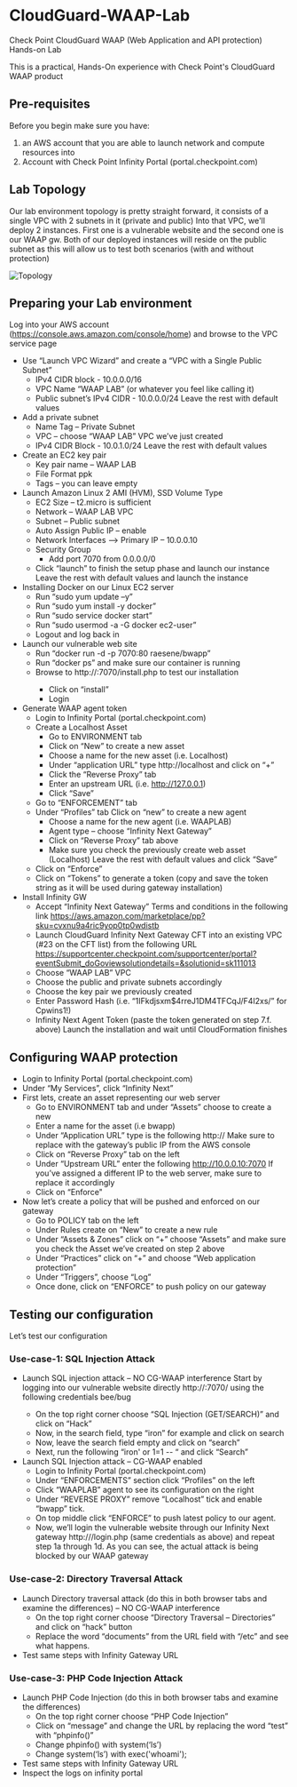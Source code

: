 # CloudGuard-WAAP-Lab
Check Point CloudGuard WAAP (Web Application and API protection) Hands-on Lab 

This is a practical, Hands-On experience with Check Point's CloudGuard WAAP product

## Pre-requisites 
Before you begin make sure you have:
  1. an AWS account that you are able to launch network and compute resources into 
  2. Account with Check Point Infinity Portal (portal.checkpoint.com)

## Lab Topology 
Our lab environment topology is pretty straight forward, it consists of a single VPC with 2 subnets in it (private and public)
Into that VPC, we'll deploy 2 instances. First one is a vulnerable website and the second one is our WAAP gw.
Both of our deployed instances will reside on the public subnet as this will allow us to test both scenarios (with and without protection)

![Topology](lab-topology.jpg)

## Preparing your Lab environment 
Log into your AWS account (https://console.aws.amazon.com/console/home) and browse to the VPC service page  
- Use “Launch VPC Wizard” and create a “VPC with a Single Public Subnet”
  - IPv4 CIDR block - 10.0.0.0/16 
  - VPC Name “WAAP LAB” (or whatever you feel like calling it)
  - Public subnet’s IPv4 CIDR -  10.0.0.0/24
  Leave the rest with default values
- Add a private subnet
  - Name Tag – Private Subnet
  - VPC – choose “WAAP LAB” VPC we’ve just created
  - IPv4 CIDR Block - 10.0.1.0/24
  Leave the rest with default values 
- Create an EC2 key pair
  - Key pair name – WAAP LAB
  - File Format ppk
  - Tags – you can leave empty
- Launch Amazon Linux 2 AMI (HVM), SSD Volume Type
  - EC2 Size – t2.micro is sufficient
  - Network – WAAP LAB VPC
  - Subnet – Public subnet
  - Auto Assign Public IP – enable
  - Network Interfaces --> Primary IP – 10.0.0.10
  - Security Group
    * Add port 7070 from 0.0.0.0/0
  - Click “launch” to finish the setup phase and launch our instance
  Leave the rest with default values and launch the instance
- Installing Docker on our Linux EC2 server 
  -	Run “sudo yum update –y”
  - Run “sudo yum install -y docker”
  - Run “sudo service docker start”
  - Run “sudo usermod -a -G docker ec2-user”
  - Logout and log back in
- Launch our vulnerable web site 
  - Run “docker run -d -p 7070:80 raesene/bwapp”
  - Run “docker ps” and make sure our container is running 
  -	Browse to http://<instance public IP>:7070/install.php to test our installation 
    - Click on “install”
    - Login 
- Generate WAAP agent token 
  - Login to Infinity Portal (portal.checkpoint.com) 
  - Create a Localhost Asset 
    - Go to ENVIRONMENT tab 
    -	Click on “New” to create a new asset 
    -	Choose a name for the new asset (i.e. Localhost)
    -	Under “application URL” type http://localhost and click on “+”
    -	Click the “Reverse Proxy” tab 
    -	Enter an upstream URL (i.e. http://127.0.0.1)
    -	Click “Save”
  - Go to “ENFORCEMENT” tab 
  - Under “Profiles” tab Click on “new” to create a new agent 
    -	Choose a name for the new agent (i.e. WAAPLAB)
    - Agent type – choose “Infinity Next Gateway”
    - Click on “Reverse Proxy” tab above 
    -	Make sure you check the previously create web asset (Localhost)
    Leave the rest with default values and click “Save”
  - Click on “Enforce”
  - Click on “Tokens” to generate a token (copy and save the token string as it will be used during gateway installation)
- Install Infinity GW 
  - Accept “Infinity Next Gateway” Terms and conditions in the following link https://aws.amazon.com/marketplace/pp?sku=cvxnu9a4ric9yop0tp0wdistb
  - Launch CloudGuard Infinity Next Gateway CFT into an existing VPC (#23 on the CFT list) from the following URL                         https://supportcenter.checkpoint.com/supportcenter/portal?eventSubmit_doGoviewsolutiondetails=&solutionid=sk111013
  - Choose “WAAP LAB” VPC 
  - Choose the public and private subnets accordingly 
  - Choose the key pair we previously created  
  - Enter Password Hash (i.e. “$1$IFkdjsxm$4rreJ1DM4TFCqJ/F4I2xs/” for Cpwins1!)
  - Infinity Next Agent Token (paste the token generated on step 7.f. above)
  Launch the installation and wait until CloudFormation finishes 

## Configuring WAAP protection
- Login to Infinity Portal (portal.checkpoint.com)
- Under “My Services”, click “Infinity Next”
- First lets, create an asset representing our web server 
  - Go to ENVIRONMENT tab and under “Assets” choose to create a new
  - Enter a name for the asset (i.e bwapp)
  - Under “Application URL” type is the following http://<gw public IP>
    Make sure to replace with the gateway’s public IP from the AWS console
  - Click on “Reverse Proxy” tab on the left 
  - Under “Upstream URL” enter the following http://10.0.0.10:7070
  If you’ve assigned a different IP to the web server, make sure to replace it accordingly
  - Click on “Enforce"
- Now let’s create a policy that will be pushed and enforced on our gateway 
  - Go to POLICY tab on the left 
  - Under Rules create on “New” to create a new rule
  - Under “Assets & Zones” click on “+” choose “Assets” and make sure you check the Asset we’ve created on step 2 above 
  - Under “Practices” click on “+” and choose “Web application protection”
  - Under “Triggers”, choose “Log”
  - Once done, click on “ENFORCE” to push policy on our gateway 

## Testing our configuration
Let’s test our configuration

### Use-case-1: SQL Injection Attack

- Launch SQL injection attack – NO CG-WAAP interference 
  Start by logging into our vulnerable website directly http://<web server public IP address>:7070/ using the following credentials bee/bug
  - On the top right corner choose “SQL Injection (GET/SEARCH)” and click on “Hack”
  - Now, in the search field, type “iron” for example and click on search 
  - Now, leave the search field empty and click on “search” 
  - Next, run the following “iron' or 1=1 -- “ and click “Search”
- Launch SQL Injection attack – CG-WAAP enabled
  - Login to Infinity Portal (portal.checkpoint.com)
  - Under “ENFORCEMENTS” section click “Profiles” on the left
  - Click “WAAPLAB” agent to see its configuration on the right
  - Under “REVERSE PROXY” remove “Localhost” tick and enable “bwapp” tick.
  -	On top middle click “ENFORCE” to push latest policy to our agent. 
  - Now, we’ll login the vulnerable website through our Infinity Next gateway http://<gateway public IP address>/login.php (same credentials as above) and repeat step 1a through     1d. As you can see, the actual attack is being blocked by our WAAP gateway

### Use-case-2: Directory Traversal Attack

- Launch Directory traversal attack (do this in both browser tabs and examine the differences) – NO CG-WAAP interference 
  - On the top right corner choose “Directory Traversal – Directories” and click on “hack” button 
  - Replace the word “documents” from the URL field with “/etc” and see what happens. 
- Test same steps with Infinity Gateway URL

### Use-case-3: PHP Code Injection Attack

- Launch PHP Code Injection (do this in both browser tabs and examine the differences)
  - On the top right corner choose “PHP Code Injection”  
  - Click on “message” and change the URL by replacing the word “test” with “phpinfo()”
  - Change phpinfo() with system(‘ls’) 
  - Change system(‘ls’) with exec('whoami');
- Test same steps with Infinity Gateway URL
- Inspect the logs on infinity portal 

